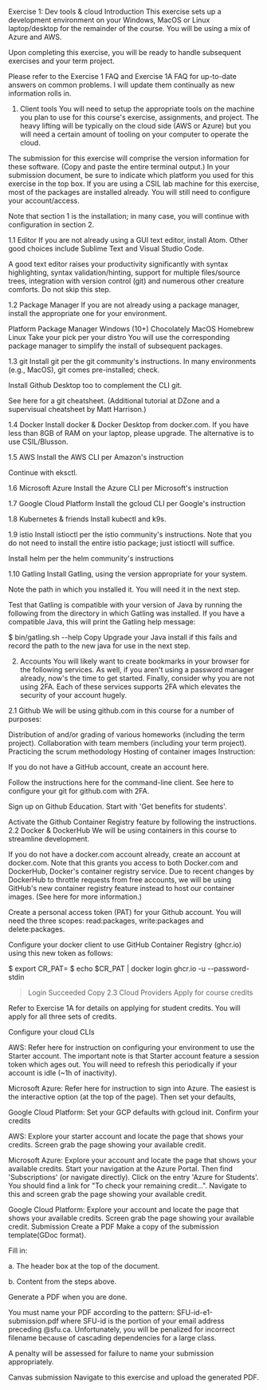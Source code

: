 Exercise 1: Dev tools & cloud
Introduction
This exercise sets up a development environment on your Windows, MacOS or Linux laptop/desktop for the remainder of the course. You will be using a mix of Azure and AWS.

Upon completing this exercise, you will be ready to handle subsequent exercises and your term project.

Please refer to the Exercise 1 FAQ and Exercise 1A FAQ for up-to-date answers on common problems. I will update them continually as new information rolls in.

1. Client tools
You will need to setup the appropriate tools on the machine you plan to use for this course's exercise, assignments, and project. The heavy lifting will be typically on the cloud side (AWS or Azure) but you will need a certain amount of tooling on your computer to operate the cloud.

The submission for this exercise will comprise the version information for these software. (Copy and paste the entire terminal output.) In your submission document, be sure to indicate which platform you used for this exercise in the top box. If you are using a CSIL lab machine for this exercise, most of the packages are installed already. You will still need to configure your account/access.

Note that section 1 is the installation; in many case, you will continue with configuration in section 2.

1.1 Editor
If you are not already using a GUI text editor, install Atom. Other good choices include Sublime Text and Visual Studio Code.

A good text editor raises your productivity significantly with syntax highlighting, syntax validation/hinting, support for multiple files/source trees, integration with version control (git) and numerous other creature comforts. Do not skip this step.

1.2 Package Manager
If you are not already using a package manager, install the appropriate one for your environment.

Platform	Package Manager
Windows (10+)	Chocolately
MacOS	Homebrew
Linux	Take your pick per your distro
You will use the corresponding package manager to simplify the install of subsequent packages.

1.3 git
Install git per the git community's instructions. In many environments (e.g., MacOS), git comes pre-installed; check.

Install Github Desktop too to complement the CLI git.

See here for a git cheatsheet. (Additional tutorial at DZone and a supervisual cheatsheet by Matt Harrison.)

1.4 Docker
Install docker & Docker Desktop from docker.com. If you have less than 8GB of RAM on your laptop, please upgrade. The alternative is to use CSIL/Blusson.

1.5 AWS
Install the AWS CLI per Amazon's instruction

Continue with eksctl.

1.6 Microsoft Azure
Install the Azure CLI per Microsoft's instruction

1.7 Google Cloud Platform
Install the gcloud CLI per Google's instruction

1.8 Kubernetes & friends
Install kubectl and k9s.

1.9 istio
Install istioctl per the istio community's instructions. Note that you do not need to install the entire istio package; just istioctl will suffice.

Install helm per the helm community's instructions

1.10 Gatling
Install Gatling, using the version appropriate for your system.

Note the path in which you installed it. You will need it in the next step.

Test that Gatling is compatible with your version of Java by running the following from the directory in which Gatling was installed. If you have a compatible Java, this will print the Gatling help message:

$ bin/gatling.sh --help
Copy
Upgrade your Java install if this fails and record the path to the new java for use in the next step.

2. Accounts
You will likely want to create bookmarks in your browser for the following services. As well, if you aren't using a password manager already, now's the time to get started. Finally, consider why you are not using 2FA. Each of these services supports 2FA which elevates the security of your account hugely.

2.1 Github
We will be using github.com in this course for a number of purposes:

Distribution of and/or grading of various homeworks (including the term project).
Collaboration with team members (including your term project).
Practicing the scrum methodology
Hosting of container images
Instruction:

If you do not have a GitHub account, create an account here.

Follow the instructions here for the command-line client. See here to configure your git for github.com with 2FA.

Sign up on Github Education. Start with 'Get benefits for students'.

Activate the Github Container Registry feature by following the instructions.
2.2 Docker & DockerHub
We will be using containers in this course to streamline development.

If you do not have a docker.com account already, create an account at docker.com. Note that this grants you access to both Docker.com and DockerHub, Docker's container registry service. Due to recent changes by DockerHub to throttle requests from free accounts, we will be using GitHub's new container registry feature instead to host our container images. (See here for more information.)

Create a personal access token (PAT) for your Github account. You will need the three scopes: read:packages, write:packages and delete:packages.

Configure your docker client to use GitHub Container Registry (ghcr.io) using this new token as follows:

$ export CR_PAT=<your-token>
$ echo $CR_PAT | docker login ghcr.io -u <your-github-id> --password-stdin
> Login Succeeded
Copy
2.3 Cloud Providers
Apply for course credits

Refer to Exercise 1A for details on applying for student credits. You will apply for all three sets of credits.

Configure your cloud CLIs

AWS: Refer here for instruction on configuring your environment to use the Starter account. The important note is that Starter account feature a session token which ages out. You will need to refresh this periodically if your account is idle (~1h of inactivity).

Microsoft Azure: Refer here for instruction to sign into Azure. The easiest is the interactive option (at the top of the page). Then set your defaults,

Google Cloud Platform: Set your GCP defaults with gcloud init.
Confirm your credits

AWS: Explore your starter account and locate the page that shows your credits. Screen grab the page showing your available credit.

Microsoft Azure: Explore your account and locate the page that shows your available credits. Start your navigation at the Azure Portal. Then find 'Subscriptions' (or navigate directly). Click on the entry 'Azure for Students'. You should find a link for "To check your remaining credit...". Navigate to this and screen grab the page showing your available credit.

Google Cloud Platform: Explore your account and locate the page that shows your available credits. Screen grab the page showing your available credit.
Submission
Create a PDF
Make a copy of the submission template(GDoc format).

Fill in:

a. The header box at the top of the document.

b. Content from the steps above.

Generate a PDF when you are done.

You must name your PDF according to the pattern: SFU-id-e1-submission.pdf where SFU-id is the portion of your email address preceding @sfu.ca. Unfortunately, you will be penalized for incorrect filename because of cascading dependencies for a large class.

A penalty will be assessed for failure to name your submission appropriately.

Canvas submission
Navigate to this exercise and upload the generated PDF.
